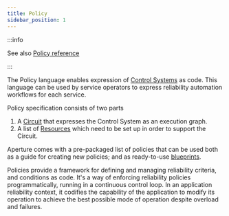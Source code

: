 ```yaml
---
title: Policy
sidebar_position: 1
---
```


:::info

See also [Policy reference](/reference/configuration/policies.md#v1-policy)

:::

The Policy language enables expression of [Control Systems][control-system] as
code. This language can be used by service operators to express reliability
automation workflows for each service.

Policy specification consists of two parts

1. A [Circuit][circuit] that expresses the Control System as an execution graph.
2. A list of [Resources][resources] which need to be set up in order to support
   the Circuit.

Aperture comes with a pre-packaged list of policies that can be used both as a
guide for creating new policies; and as ready-to-use [blueprints][blueprints].

Policies provide a framework for defining and managing reliability criteria, and
conditions as code. It's a way of enforcing reliability policies
programmatically, running in a continuous control loop. In an application
reliability context, it codifies the capability of the application to modify its
operation to achieve the best possible mode of operation despite overload and
failures.

[circuit]: /concepts/policy/circuit.md
[resources]: /concepts/policy/resources.md
[blueprints]: /get-started/blueprints.md
[control-system]: https://en.wikipedia.org/wiki/Control_system
